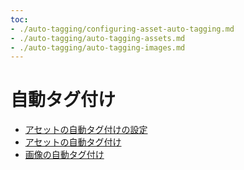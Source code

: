 ```yaml
---
toc:
- ./auto-tagging/configuring-asset-auto-tagging.md
- ./auto-tagging/auto-tagging-assets.md
- ./auto-tagging/auto-tagging-images.md
---
```

# 自動タグ付け

* [アセットの自動タグ付けの設定](./auto-tagging/auto-tagging-assets.md)
* [アセットの自動タグ付け](./auto-tagging/auto-tagging-assets.md)
* [画像の自動タグ付け](./auto-tagging/auto-tagging-images.md)
